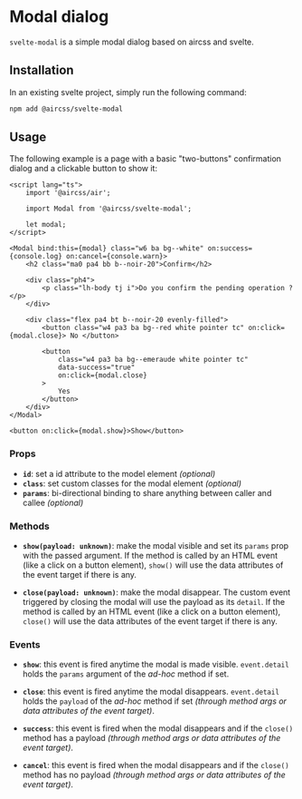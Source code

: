 # Modal dialog

`svelte-modal` is a simple modal dialog based on aircss and svelte.

## Installation

In an existing svelte project, simply run the following command:

```bash
npm add @aircss/svelte-modal
```

## Usage

The following example is a page with a basic "two-buttons" confirmation dialog and a clickable button to show it:

```svelte
<script lang="ts">
	import '@aircss/air';

	import Modal from '@aircss/svelte-modal';

	let modal;
</script>

<Modal bind:this={modal} class="w6 ba bg--white" on:success={console.log} on:cancel={console.warn}>
	<h2 class="ma0 pa4 bb b--noir-20">Confirm</h2>

	<div class="ph4">
		<p class="lh-body tj i">Do you confirm the pending operation ?</p>
	</div>

	<div class="flex pa4 bt b--noir-20 evenly-filled">
		<button class="w4 pa3 ba bg--red white pointer tc" on:click={modal.close}> No </button>

		<button
			class="w4 pa3 ba bg--emeraude white pointer tc"
			data-success="true"
			on:click={modal.close}
		>
			Yes
		</button>
	</div>
</Modal>

<button on:click={modal.show}>Show</button>
```

### Props

- **`id`**: set a id attribute to the model element _(optional)_
- **`class`**: set custom classes for the modal element _(optional)_
- **`params`**: bi-directional binding to share anything between caller and callee _(optional)_

### Methods

- **`show(payload: unknown)`**: make the modal visible and set its `params` prop with the passed argument.
  If the method is called by an HTML event (like a click on a button element), `show()` will use the
  data attributes of the event target if there is any.

- **`close(payload: unknown)`**: make the modal disappear. The custom event triggered by closing the
  modal will use the payload as its `detail`. If the method is called by an HTML event (like a click
  on a button element), `close()` will use the data attributes of the event target if there is any.

### Events

- **`show`**: this event is fired anytime the modal is made visible. `event.detail` holds the
  `params` argument of the _ad-hoc_ method if set.

- **`close`**: this event is fired anytime the modal disappears. `event.detail` holds the
  `payload` of the _ad-hoc_ method if set _(through method args or data attributes of the event target)_.

- **`success`**: this event is fired when the modal disappears and if the `close()` method has
  a payload _(through method args or data attributes of the event target)_.

- **`cancel`**: this event is fired when the modal disappears and if the `close()` method has
  no payload _(through method args or data attributes of the event target)_.
